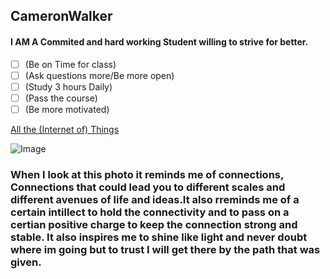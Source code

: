 ## CameronWalker

#### I AM A Commited and hard working Student willing to strive for better. 

- [ ] (Be on Time for class)
- [ ] (Ask questions more/Be more open)
- [ ] (Study 3 hours Daily)
- [ ] (Pass the course)
- [ ] (Be more motivated)

[All the (Internet of) Things](https://www.codecademy.com/article/all-the-internet-of-things)

![Image](https://github.com/user-attachments/assets/b5305607-3d25-4847-b1d9-8378d558f7e5)

### When I look at this photo it reminds me of connections, Connections that could lead you to different scales and different avenues of life and ideas.It also rreminds me of a certain intillect to hold the connectivity and to pass on a certian positive charge to keep the connection strong and stable. It also inspires me to shine like light and never doubt where im going but to trust I will get there by the path that was given.

